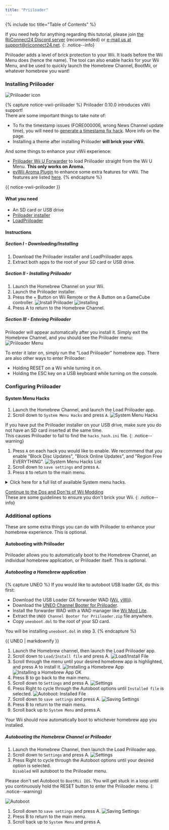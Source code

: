 ```yaml
---
title: "Priiloader"
---
```


{% include toc title="Table of Contents" %}

If you need help for anything regarding this tutorial, please join [the RiiConnect24 Discord server](https://discord.gg/rc24) (recommended) or [e-mail us at support@riiconnect24.net](mailto:support@riiconnect24.net).
{: .notice--info}

Priiloader adds a level of brick protection to your Wii. It loads before the Wii Menu does (hence the name). The tool can also enable hacks for your Wii Menu, and be used to quickly launch the Homebrew Channel, BootMii, or whatever homebrew you want!

### Installing Priiloader

![Priiloader icon](/images/Priiloader/icon.png)

{% capture notice-vwii-priiloader %}
Priiloader 0.10.0 introduces vWii support! <br>
There are some important things to take note of:
- To fix the timestamp issues (FORE000006, wrong News Channel update time), you will need to [generate a timestamp fix hack](https://garyodernichts.github.io/priiloader-patch-gen/). More info on the page.
- Installing a theme after installing Priiloader **will brick your vWii.**

And some things to enhance your vWii experience:
- [Priiloader Wii U Forwarder](https://github.com/DacoTaco/priiloader/releases/download/0.10.0-RC3/PriiloaderWiiUForwarder.wuhb) to load Priiloader straight from the Wii U Menu. **This only works on Aroma.**
- [evWii Aroma Plugin](https://github.com/GaryOderNichts/evwii/releases) to enhance some extra features for vWii. The features are listed [here](https://github.com/GaryOderNichts/evwii#features).
{% endcapture %}

<div class="notice--success" markdown="1">{{ notice-vwii-priiloader }} </div>

#### What you need

- An SD card or USB drive
- [Priiloader installer](https://github.com/DacoTaco/priiloader/releases/download/0.10.0/Priiloader_v0_10.zip)
- [LoadPriiloader](https://oscwii.org/library/app/LoadPriiloader)

#### Instructions

##### Section I - Downloading/Installing

1. Download the Priiloader installer and LoadPriiloader apps.
1. Extract both apps to the root of your SD card or USB drive.

##### Section II - Installing Priiloader

1. Launch the Homebrew Channel on your Wii.
1. Launch the Priiloader installer.
1. Press the + Button on Wii Remote or the A Button on a GameCube controller.
   ![Install Priiloader](/images/Priiloader/installer.png)
   ![Installing](/images/Priiloader/installing.png)
1. Press A to return to the Homebrew Channel.

##### Section III - Entering Priiloader

Priiloader will appear automatically after you install it. Simply exit the Homebrew Channel, and you should see the Priiloader menu:
   ![Priiloader Menu](/images/Priiloader/menu.png)

To enter it later on, simply run the "Load Priiloader" homebrew app. There are also other ways to enter Priiloader:
- Holding RESET on a Wii while turning it on.
- Holding the ESC key on a USB keyboard while turning on the console.

### Configuring Priiloader

#### System Menu Hacks

1. Launch the Homebrew Channel, and launch the Load Priiloader app.
1. Scroll down to `System Menu Hacks` and press `A`.
   ![System Menu Hacks](/images/Priiloader/menu_hacks.png)

If you have put the Priiloader installer on your USB drive, make sure you do not have an SD card inserted at the same time. <br>
This causes Priiloader to fail to find the `hacks_hash.ini` file.
{: .notice--warning}

1. Press `A` on each hack you would like to enable. We recommend that you enable "Block Disc Updates", "Block Online Updates", and "Region Free EVERYTHING".
    ![System Menu Hacks List](/images/Priiloader/system_menu_hacks.png)
1. Scroll down to `save settings` and press `A`.
1. Press `B` to return to the main menu.

<details id="system-menu-hacks-list" class="notice--info" markdown="1">
<summary><a>Click here for a full list of available System menu hacks.</a></summary>

| Hack										| Description																																											|
| ----------------------------------------- | ------------------------------------------------------------------------------------------------------------------------------------------------------------------------------------- |
| Block Disc Updates						| Removes the "Wii System Update" screen included with some games that forces you to update the system before playing the game.															|
| Block Online Updates						| Disables updating your Wii. Updates will fail with error 32007.																														|
| Auto-Press A at Health Screen				| Automatically presses the A Button to get past the initial "Health and Safety" screen.																								|
| Replace Health Screen with Backmenu		| Changes the "Health and Safety" screen to the animation played when returning to the Wii Menu.																						|
| Move Disc Channel							| Enables moving the Disc Channel anywhere on the Wii Menu. It's normally stuck in the top left of the first page.																		|
| Wiimmfi Patch v4							| Automatically patches all games you run from the Disc Channel for use with Wiimmfi.																									|
| 480p graphics fix in system menu			| Fixes a small issue with 480p on the Wii Menu.																																		|
| Remove NoCopy Save File Protection		| Allows you to copy normally disallowed save files to your SD card from Data Management																								|
| Region Free EVERYTHING					| Disables region locking for any Wii application, including downloaded ones.																											|
| ~~No System Menu Sounds AT ALL~~			| ~~Disables all the Wii Menu sound effects.~~ Currently broken.																														|
| No System Menu Background Music			| Disables the Wii Menu background music.																																				|
| Re-Enable Bannerbomb v2					| Enables the "Bannerbomb" exploit on the latest Wii version. Not needed when the Homebrew Channel is already installed.																|
| OSReport to UsbGecko(slot B)				| Sends Wii Menu logs to a debugging device in memory card slot B.																														|
| OSReport to UsbGecko(GeckoOS,B)			| Sends Wii Menu logs to a debugging device in memory card slot B, if the Wii Menu is launched by Gecko OS.																				|
| Force boot into Data Management			| Immediately loads the Wii menu into Data Management.																																	|
| Force Standard Recovery Mode				| Automatically launches the console in recovery mode. Used to launch recovery discs, letting users unbrick their Wii systems.															|
| Remove Diagnostic Disc Check				| Removes a check in the Wii to see if an inserted game matches the title ID of the "Wii Startup Disc".																					|
| No-Delete HAXX,JODI,DVDX,DISC,DISK,RZDx	| Re-enable channels with these title IDs (originally blocked in system updates due to them being exploits).																			|
| Force Disc Games to run under IOS249		| Make discs use cIOS 249 as the game's IOS. While it cannot allow playing of burned games on its own, it is needed to play burned discs. (Can give you Error 002 on a non-burned game)	|
| Remove Deflicker							| Removes the deflicker filter and makes the Wii Menu appear clearer.																													|
| Block Disc Autoboot						| This prevents the Wii from instantly launching discs with title IDs starting with 0 or 1 (0x30, 0x31).																				|
| Allow TitleID RAAE, 408x, 410x			| Allows the Wii Menu to read the discs with the title IDs RAAE (Wii Startup Disc), 408x and 410x (Wii Backup Disc)																		|
| Remove IOS16 Disc Error					| Allows the Wii Menu to launch discs (this is only the Wii Backup Disc) that use IOS16.																								|
| Mark Network Connection as Tested			| Enables the `Use This Connection` button in the Internet connection settings, regardless of the results of the last connection test.													|
| Always enable WiiConnect24 for vWii		| Enables WiiConnect24 & Standby Connection every time the Wii menu starts. **Requires a reboot after enabling.**																		|
| Create message via Calendar button (vWii)	| Clicking on the Calendar button opens the Create Message menu instead of the Calendar, allowing the user to create Memos, send messages to, and register Wii friends.					|

</details>

[Continue to the Dos and Don'ts of Wii Modding](dosanddonts)<br>
These are some guidelines to ensure you don't brick your Wii.
{: .notice--info}

### Additional options

These are some extra things you can do with Priiloader to enhance your homebrew experience. This is optional.

#### Autobooting with Priiloader

Priiloader allows you to automatically boot to the Homebrew Channel, an individual homebrew application, or Priiloader itself. This is optional.

##### Autobooting a Homebrew application

{% capture UNEO %}
If you would like to autoboot USB loader GX, do this first:
  * Download the USB Loader GX forwarder WAD ([Wii](https://sourceforge.net/projects/usbloadergx/files/Releases/Forwarders/USB%20Loader%20GX-UNEO_Forwarder_5_1_AHBPROT.wad), [vWii](https://sourceforge.net/projects/usbloadergx/files/Releases/Forwarders/USB%20Loader%20GX-UNEO_Forwarder_5_1_AHBPROT_vWii%20%28Fix%29.wad)).
  * Download the [UNEO Channel Booter for Priiloader](https://sourceforge.net/projects/usbloadergx/files/Releases/Forwarders%20dols/UNEO%20Channel%20Booter%20for%20Priiloader.zip/download).
  * Install the forwarder WAD with a WAD manager like [Wii Mod Lite](wiimodlite).
  * Extract the `UNEO Channel Booter for Priiloader.zip` file anywhere.
  * Copy `uneoboot.dol` to the root of your SD card.

You will be installing `uneoboot.dol` in step 3.
{% endcapture %}

<div class="notice--warning"> {{ UNEO | markdownify }} </div>

1. Launch the Homebrew channel, then launch the Load Priiloader app.
1. Scroll down to `Load/Install file` and press A.
   ![Load/Install File](/images/Priiloader/menu_install_file.png)
1. Scroll through the menu until your desired homebrew app is highlighted, and press A to install it.
   ![Installing a Homebrew App](/images/Priiloader/installing_file.png)
   ![Installing a Homebrew App OK](/images/Priiloader/installing_file_ok.png)
1. Press B to go back to the main menu.
1. Scroll down to `Settings` and press A.
   ![Settings](/images/Priiloader/menu_settings.png)
1. Press Right to cycle through the Autoboot options until `Installed file` is selected.
   ![Autoboot: Installed File](/images/Priiloader/autoboot_installed_file.png)
1. Scroll down to `save settings` and press A.
   ![Saving Settings](/images/Priiloader/settings_save.png)
1. Press B to return to the main menu.
1. Scroll back up to `System Menu` and press A.

Your Wii should now automatically boot to whichever homebrew app you installed.

##### Autobooting the Homebrew Channel or Priiloader

1. Launch the Homebrew Channel, then launch the Load Priiloader app.
1. Scroll down to `Settings` and press A.
   ![Settings](/images/Priiloader/menu_settings.png)
1. Press Right to cycle through the Autoboot options until your desired option is selected. <br>
`Disabled` will autoboot to the Priiloader menu.

Please don't set Autoboot to `BootMii IOS`. You will get stuck in a loop until you continuously hold the RESET button to enter the Priiloader menu.
{: .notice--warning}

   ![Autoboot](/images/Priiloader/autoboot_disabled.png)
1. Scroll down to `save settings` and press A.
   ![Saving Settings](/images/Priiloader/settings_save.png)
1. Press B to return to the main menu.
1. Scroll back up to `System Menu` and press A.
